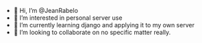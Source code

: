 - 👋 Hi, I’m @JeanRabelo
- 👀 I’m interested in personal server use
- 🌱 I’m currently learning django and applying it to my own server
- 💞️ I’m looking to collaborate on no specific matter really.

<!---
JeanRabelo/JeanRabelo is a ✨ special ✨ repository because its `README.md` (this file) appears on your GitHub profile.
You can click the Preview link to take a look at your changes.
--->

